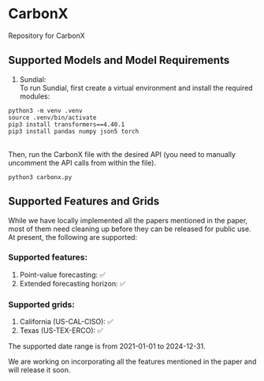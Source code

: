 # CarbonX
Repository for CarbonX

## Supported Models and Model Requirements
1. Sundial:
<br> To run Sundial, first create a virtual environment and install the required modules:
```
python3 -m venv .venv
source .venv/bin/activate
pip3 install transformers==4.40.1
pip3 install pandas numpy json5 torch
```
<br> Then, run the CarbonX file with the desired API (you need to manually uncomment the API calls from within the file).
```
python3 carbonx.py 
```

## Supported Features and Grids
While we have locally implemented all the papers mentioned in the paper, most of them need cleaning up before they can be released for public use. At present, the following are supported:

### Supported features:
1. Point-value forecasting: :white_check_mark:
2. Extended forecasting horizon: :white_check_mark:

### Supported grids:
1. California (US-CAL-CISO): :white_check_mark:
2. Texas (US-TEX-ERCO): :white_check_mark:

The supported date range is from 2021-01-01 to 2024-12-31.

We are working on incorporating all the features mentioned in the paper and will release it soon.
